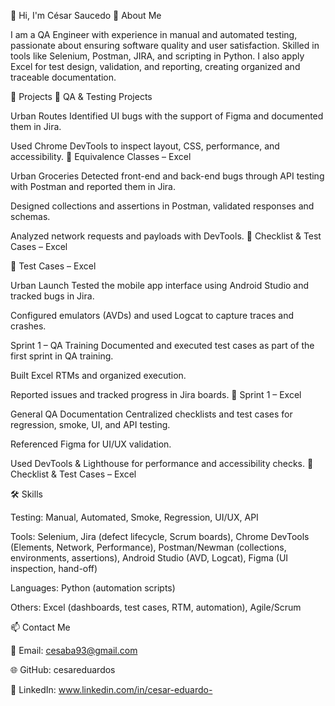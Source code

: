 👋 Hi, I'm César Saucedo
🚀 About Me

I am a QA Engineer with experience in manual and automated testing, passionate about ensuring software quality and user satisfaction.
Skilled in tools like Selenium, Postman, JIRA, and scripting in Python. I also apply Excel for test design, validation, and reporting, creating organized and traceable documentation.

📂 Projects
📝 QA & Testing Projects

Urban Routes
Identified UI bugs with the support of Figma and documented them in Jira.

Used Chrome DevTools to inspect layout, CSS, performance, and accessibility.
📄 Equivalence Classes – Excel

Urban Groceries
Detected front-end and back-end bugs through API testing with Postman and reported them in Jira.

Designed collections and assertions in Postman, validated responses and schemas.

Analyzed network requests and payloads with DevTools.
📄 Checklist & Test Cases – Excel

📄 Test Cases – Excel

Urban Launch
Tested the mobile app interface using Android Studio and tracked bugs in Jira.

Configured emulators (AVDs) and used Logcat to capture traces and crashes.

Sprint 1 – QA Training
Documented and executed test cases as part of the first sprint in QA training.

Built Excel RTMs and organized execution.

Reported issues and tracked progress in Jira boards.
📄 Sprint 1 – Excel

General QA Documentation
Centralized checklists and test cases for regression, smoke, UI, and API testing.

Referenced Figma for UI/UX validation.

Used DevTools & Lighthouse for performance and accessibility checks.
📄 Checklist & Test Cases – Excel

🛠️ Skills

Testing: Manual, Automated, Smoke, Regression, UI/UX, API

Tools: Selenium, Jira (defect lifecycle, Scrum boards), Chrome DevTools (Elements, Network, Performance), Postman/Newman (collections, environments, assertions), Android Studio (AVD, Logcat), Figma (UI inspection, hand-off)

Languages: Python (automation scripts)

Others: Excel (dashboards, test cases, RTM, automation), Agile/Scrum

📫 Contact Me

📧 Email: cesaba93@gmail.com

🌐 GitHub: cesareduardos

💼 LinkedIn: www.linkedin.com/in/cesar-eduardo-
